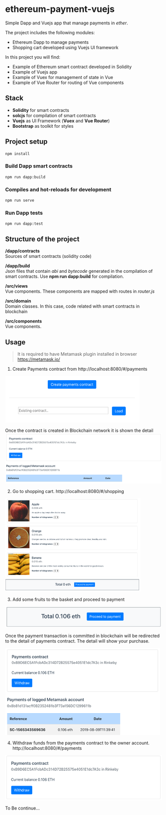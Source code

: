 # ethereum-payment-vuejs
Simple Dapp and Vuejs app that manage payments in *ether*.  
  
The project includes the following modules:
- Ethereum Dapp to manage payments
- Shopping cart developed using Vuejs UI framework

In this project you will find:
- Example of Ethereum smart contract developed in Solidity
- Example of Vuejs app
- Example of Vuex for management of state in Vue
- Example of Vue Router for routing of Vue components

## Stack
- **Solidity** for smart contracts
- **solcjs** for compilation of smart contracts
- **Vuejs** as UI Framework (**Vuex** and **Vue Router**)
- **Bootstrap** as toolkit for styles

## Project setup
```
npm install
```

### Build Dapp smart contracts
```
npm run dapp:build
```

### Compiles and hot-reloads for development
```
npm run serve
```

### Run Dapp tests
```
npm run dapp:test
```

## Structure of the project
**/dapp/contracts**  
Sources of smart contracts (solidity code)
  
**/dapp/build**  
Json files that contain *abi* and *bytecode* generated in the compilation of smart contracts. Use **npm run dapp:build** for compilation.

**/src/views**  
Vue components. These components are mapped with routes in *router.js*

**/src/domain**  
Domain classes. In this case, code related with smart contracts in blockchain

**/src/components**  
Vue components.

## Usage

> It is required to have Metamask plugin installed in browser https://metamask.io/

1. Create Payments contract from http://localhost:8080/#/payments  

![Create payments contract](_dev/create-contract.png)

Once the contract is created in Blockchain network it is shown the detail  
![Payments contract detail](_dev/create-contract-success.png)

2. Go to shopping cart. http://localhost:8080/#/shopping

![Shopping cart](_dev/shopping-cart.png)

3. Add some fruits to the basket and proceed to payment

![Proceed to payment](_dev/proceed-payment.png)

Once the payment transaction is committed in blockchain will be redirected to the detail of payments contract. The detail will show your purchase.

![Payment detail](_dev/payment-detail-with-payment.png)

4. Withdraw funds from the payments contract to the owner account. http://localhost:8080/#/payments  

![Withdraw](_dev/withdraw.png)

To Be continue...
